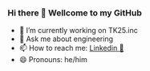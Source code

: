 ### Hi there 👋 Wellcome to my GitHub
- 📃 I’m currently working on TK25.inc
- 💬 Ask me about engineering 
- 📫 How to reach me: [Linkedin 💼](https://www.linkedin.com/in/thanghoang07)
- 😄 Pronouns: he/him 

<!--
✨ _special_ ✨ repository because its `README.md` (this file) appears on your GitHub profile.

Here are some ideas to get you started:

- 🔭 I’m currently working on ...
- 🌱 I’m currently learning ...
- 👯 I’m looking to collaborate on ...
- 🤔 I’m looking for help with ...
- 💬 Ask me about ...
- 📫 How to reach me: ...
- 😄 Pronouns: ...
- ⚡ Fun fact: ...
--> 
